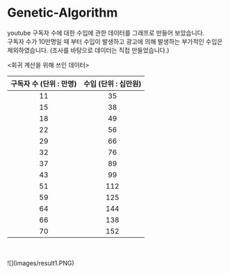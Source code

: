 # Genetic-Algorithm



youtube 구독자 수에 대한 수입에 관한 데이터를 그래프로 만들어 보았습니다.<br>
구독자 수가 10만명일 때 부터 수입이 발생하고 광고에 의해 발생하는 부가적인 수입은 제외하였습니다.
(조사를 바탕으로 데이터는 직접 만들었습니다.)
<Br>

<회귀 계산을 위해 쓰인 데이터>

|구독자 수 (단위 : 만명)| 수입 (단위 : 십만원)|
|:---:|:---:|
|11|35|
|15|38|
|18|49|
|22|56|
|29|66|
|32|76|
|37|89|
|43|99|
|51|112|
|59|125|
|64|144|
|66|138|
|70|152|
<br>
<br>
![](images/result1.PNG)
